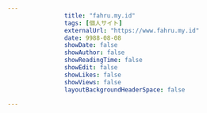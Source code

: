 ---
                title: "fahru.my.id"
                tags: [個人サイト]
                externalUrl: "https://www.fahru.my.id"
                date: 9988-08-08
                showDate: false
                showAuthor: false
                showReadingTime: false
                showEdit: false
                showLikes: false
                showViews: false
                layoutBackgroundHeaderSpace: false
                ---


